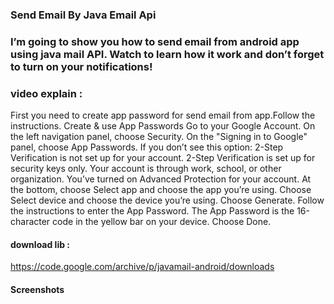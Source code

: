 ### Send Email By Java Email Api

### I’m going to show you how to send email from android app using java mail API. Watch to learn how it work and don’t forget to turn on your notifications!

### video explain :


First you need to create app password for send email from app.Follow the instructions.
Create & use App Passwords
Go to your Google Account.
On the left navigation panel, choose Security.
On the "Signing in to Google" panel, choose App Passwords. If you don’t see this option:
2-Step Verification is not set up for your account.
2-Step Verification is set up for security keys only.
Your account is through work, school, or other organization.
You’ve turned on Advanced Protection for your account.
At the bottom, choose Select app and choose the app you’re using.
Choose Select device and choose the device you’re using.
Choose Generate.
Follow the instructions to enter the App Password. The App Password is the 16-character code in the yellow bar on your device.
Choose Done.

#### download lib :
https://code.google.com/archive/p/javamail-android/downloads


#### Screenshots
